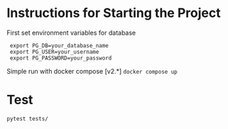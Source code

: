 # Instructions for Starting the Project
 

First set environment variables for database  

     export PG_DB=your_database_name
     export PG_USER=your_username
     export PG_PASSWORD=your_password

Simple run with docker compose [v2.*]
`docker compose up`

# Test
 `pytest tests/`